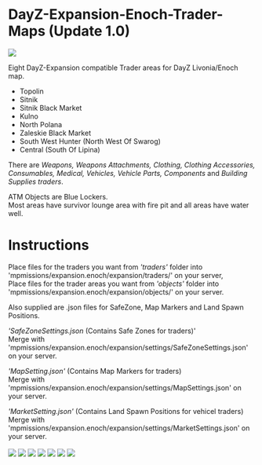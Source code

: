 # DayZ-Expansion-Enoch-Trader-Maps (Update 1.0)
![](https://github.com/mgkelley/DayZ-Expansion-Enoch-Trader-Maps/blob/main/screenshots/EnochTradersDayZExpansion.jpg?raw=true)

Eight DayZ-Expansion compatible Trader areas for DayZ Livonia/Enoch map.

* Topolin
* Sitnik
* Sitnik Black Market
* Kulno
* North Polana
* Zaleskie Black Market
* South West Hunter (North West Of Swarog)
* Central (South Of Lipina)

There are _Weapons, Weapons Attachments, Clothing, Clothing Accessories, Consumables, Medical, Vehicles, Vehicle Parts, Components_ and _Building Supplies traders_.

ATM Objects are Blue Lockers.
<br />Most areas have survivor lounge area with fire pit and all areas have water well.

# Instructions
Place files for the traders you want from _'traders'_ folder into 'mpmissions/expansion.enoch/expansion/traders/' on your server,<br />
Place files for the trader areas you want from _'objects'_ folder into 'mpmissions/expansion.enoch/expansion/objects/' on your server.

Also supplied are .json files for SafeZone, Map Markers and Land Spawn Positions.<br />

_'SafeZoneSettings.json_ (Contains Safe Zones for traders)'<br />
Merge with 'mpmissions/expansion.enoch/expansion/settings/SafeZoneSettings.json' on your server.<br />

_'MapSetting.json'_ (Contains Map Markers for traders) <br />
Merge with 'mpmissions/expansion.enoch/expansion/settings/MapSettings.json' on your server.<br />

_'MarketSetting.json'_ (Contains Land Spawn Positions for vehicel traders)<br/>
Merge with 'mpmissions/expansion.enoch/expansion/settings/MarketSettings.json' on your server.<br />
<br />
![](https://github.com/mgkelley/DayZ-Expansion-Enoch-Trader-Maps/blob/main/screenshots/2663421178_preview_ss2.jpg?raw=true)
![](https://github.com/mgkelley/DayZ-Expansion-Enoch-Trader-Maps/blob/main/screenshots/2663421178_preview_ss2a.jpg?raw=true)
![](https://github.com/mgkelley/DayZ-Expansion-Enoch-Trader-Maps/blob/main/screenshots/2663421178_preview_ss3a.jpg?raw=true)
![](https://github.com/mgkelley/DayZ-Expansion-Enoch-Trader-Maps/blob/main/screenshots/2663421178_preview_ss4a.jpg?raw=true)
![](https://github.com/mgkelley/DayZ-Expansion-Enoch-Trader-Maps/blob/main/screenshots/2663421178_preview_ss5.jpg?raw=true)
![](https://github.com/mgkelley/DayZ-Expansion-Enoch-Trader-Maps/blob/main/screenshots/2663421178_preview_ss5a.jpg?raw=true)
![](https://github.com/mgkelley/DayZ-Expansion-Enoch-Trader-Maps/blob/main/screenshots/2663421178_preview_ss8.jpg?raw=true)
